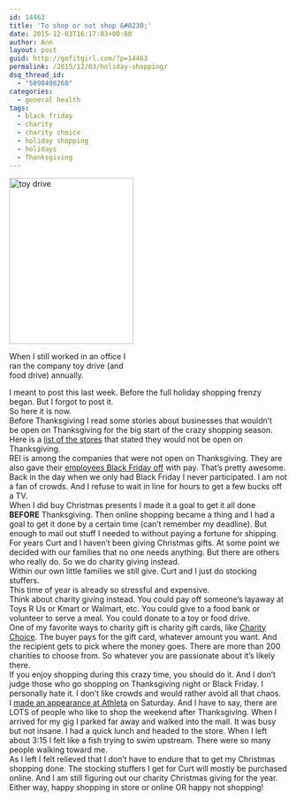 ```yaml
---
id: 14463
title: 'To shop or not shop &#8230;'
date: 2015-12-03T16:17:03+00:00
author: Ann
layout: post
guid: http://gofitgirl.com/?p=14463
permalink: /2015/12/03/holiday-shopping/
dsq_thread_id:
  - "5098498260"
categories:
  - general health
tags:
  - black friday
  - charity
  - charity choice
  - holiday shopping
  - holidays
  - Thanksgiving
---
```

<div id="attachment_14483" style="width: 235px" class="wp-caption alignleft">
  <a href="http://gofitgirl.com/2015/12/holiday-shopping/holiday-drive-2/" rel="attachment wp-att-14483"><img class="size-medium wp-image-14483" src="http://gofitgirl.com/wp-content/uploads/2015/11/holiday-drive-225x300.jpg" alt="toy drive" width="225" height="300" /></a>
  
  <p class="wp-caption-text">
    When I still worked in an office I ran the company toy drive (and food drive) annually.
  </p>
</div>

  
I meant to post this last week. Before the full holiday shopping frenzy began. But I forgot to post it.  
So here it is now.  
Before Thanksgiving I read some stories about businesses that wouldn&#8217;t be open on Thanksgiving for the big start of the crazy shopping season.  
Here is a [list of the stores](http://www.theblackfriday.com/stores-closed-on-thanksgiving-day.php) that stated they would not be open on Thanksgiving.  
REI is among the companies that were not open on Thanksgiving. They are also gave their [employees Black Friday off](http://www.consumeraffairs.com/news/rei-to-close-on-black-friday-will-give-employees-a-paid-day-off-102715.html) with pay. That&#8217;s pretty awesome.  
Back in the day when we only had Black Friday I never participated. I am not a fan of crowds. And I refuse to wait in line for hours to get a few bucks off a TV.  
When I did buy Christmas presents I made it a goal to get it all done **BEFORE** Thanksgiving. Then online shopping became a thing and I had a goal to get it done by a certain time (can&#8217;t remember my deadline). But enough to mail out stuff I needed to without paying a fortune for shipping.  
For years Curt and I haven&#8217;t been giving Christmas gifts. At some point we decided with our families that no one needs anything. But there are others who really do. So we do charity giving instead.  
Within our own little families we still give. Curt and I just do stocking stuffers.  
This time of year is already so stressful and expensive.  
Think about charity giving instead. You could pay off someone&#8217;s layaway at Toys R Us or Kmart or Walmart, etc. You could give to a food bank or volunteer to serve a meal. You could donate to a toy or food drive.  
One of my favorite ways to charity gift is charity gift cards, like [Charity Choice](http://www.charitygiftcertificates.org). The buyer pays for the gift card, whatever amount you want. And the recipient gets to pick where the money goes. There are more than 200 charities to choose from. So whatever you are passionate about it&#8217;s likely there.  
If you enjoy shopping during this crazy time, you should do it. And I don&#8217;t judge those who go shopping on Thanksgiving night or Black Friday. I personally hate it. I don&#8217;t like crowds and would rather avoid all that chaos.  
I [made an appearance at Athleta](http://gofitgirl.com/2015/11/athleta-appearance/) on Saturday. And I have to say, there are LOTS of people who like to shop the weekend after Thanksgiving. When I arrived for my gig I parked far away and walked into the mall. It was busy but not insane. I had a quick lunch and headed to the store. When I left about 3:15 I felt like a fish trying to swim upstream. There were so many people walking toward me.  
As I left I felt relieved that I don&#8217;t have to endure that to get my Christmas shopping done. The stocking stuffers I get for Curt will mostly be purchased online. And I am still figuring out our charity Christmas giving for the year.  
Either way, happy shopping in store or online OR happy not shopping!